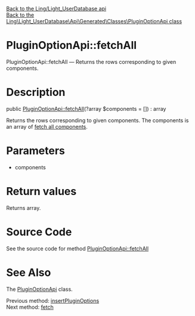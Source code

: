 [Back to the Ling/Light_UserDatabase api](https://github.com/lingtalfi/Light_UserDatabase/blob/master/doc/api/Ling/Light_UserDatabase.md)<br>
[Back to the Ling\Light_UserDatabase\Api\Generated\Classes\PluginOptionApi class](https://github.com/lingtalfi/Light_UserDatabase/blob/master/doc/api/Ling/Light_UserDatabase/Api/Generated/Classes/PluginOptionApi.md)


PluginOptionApi::fetchAll
================



PluginOptionApi::fetchAll — Returns the rows corresponding to given components.




Description
================


public [PluginOptionApi::fetchAll](https://github.com/lingtalfi/Light_UserDatabase/blob/master/doc/api/Ling/Light_UserDatabase/Api/Generated/Classes/PluginOptionApi/fetchAll.md)(?array $components = []) : array




Returns the rows corresponding to given components.
The components is an array of [fetch all components](https://github.com/lingtalfi/SimplePdoWrapper/blob/master/doc/pages/fetch-all-components.md).




Parameters
================


- components

    


Return values
================

Returns array.








Source Code
===========
See the source code for method [PluginOptionApi::fetchAll](https://github.com/lingtalfi/Light_UserDatabase/blob/master/Api/Generated/Classes/PluginOptionApi.php#L114-L124)


See Also
================

The [PluginOptionApi](https://github.com/lingtalfi/Light_UserDatabase/blob/master/doc/api/Ling/Light_UserDatabase/Api/Generated/Classes/PluginOptionApi.md) class.

Previous method: [insertPluginOptions](https://github.com/lingtalfi/Light_UserDatabase/blob/master/doc/api/Ling/Light_UserDatabase/Api/Generated/Classes/PluginOptionApi/insertPluginOptions.md)<br>Next method: [fetch](https://github.com/lingtalfi/Light_UserDatabase/blob/master/doc/api/Ling/Light_UserDatabase/Api/Generated/Classes/PluginOptionApi/fetch.md)<br>

